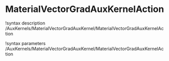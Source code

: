 <!-- MOOSE Documentation Stub: Remove this when content is added. -->

# MaterialVectorGradAuxKernelAction
!syntax description /AuxKernels/MaterialVectorGradAuxKernel/MaterialVectorGradAuxKernelAction

!syntax parameters /AuxKernels/MaterialVectorGradAuxKernel/MaterialVectorGradAuxKernelAction
